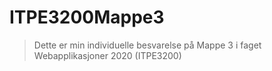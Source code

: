 # ITPE3200Mappe3
> Dette er min individuelle besvarelse på Mappe 3 i faget Webapplikasjoner 2020 (ITPE3200)
